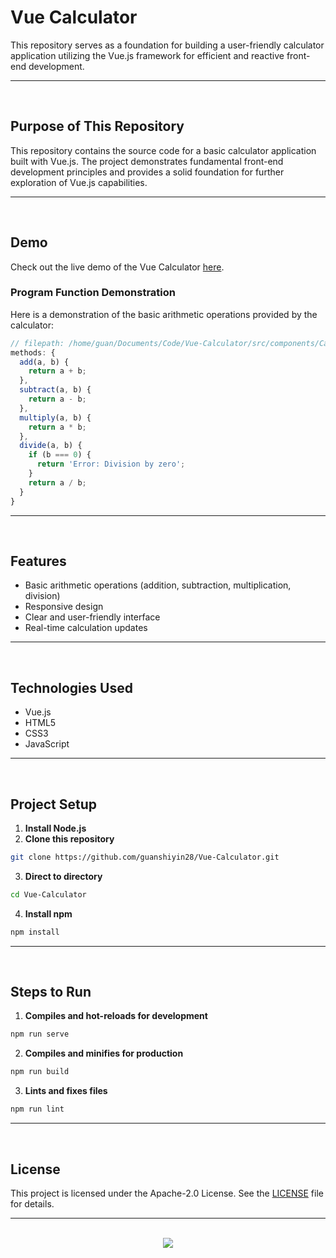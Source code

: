 # Vue Calculator

This repository serves as a foundation for building a user-friendly calculator application utilizing the Vue.js framework for efficient and reactive front-end development.

<hr><br>

## Purpose of This Repository

This repository contains the source code for a basic calculator application built with Vue.js. The project demonstrates fundamental front-end development principles and provides a solid foundation for further exploration of Vue.js capabilities.

<hr><br>

## Demo

Check out the live demo of the Vue Calculator [here](https://vue-calculator.guanshiyinnn.com/).

### Program Function Demonstration

Here is a demonstration of the basic arithmetic operations provided by the calculator:

```javascript
// filepath: /home/guan/Documents/Code/Vue-Calculator/src/components/Calculator.vue
methods: {
  add(a, b) {
    return a + b;
  },
  subtract(a, b) {
    return a - b;
  },
  multiply(a, b) {
    return a * b;
  },
  divide(a, b) {
    if (b === 0) {
      return 'Error: Division by zero';
    }
    return a / b;
  }
}
```

<hr><br>

## Features

- Basic arithmetic operations (addition, subtraction, multiplication, division)
- Responsive design
- Clear and user-friendly interface
- Real-time calculation updates

<hr><br>

## Technologies Used

- Vue.js
- HTML5
- CSS3
- JavaScript

<hr><br>

## Project Setup

1. **Install Node.js**
2. **Clone this repository**

```bash
git clone https://github.com/guanshiyin28/Vue-Calculator.git
```

3. **Direct to directory**

```bash
cd Vue-Calculator
```

4. **Install npm**

```bash
npm install
```

<hr><br>

## Steps to Run

1. **Compiles and hot-reloads for development**

```bash
npm run serve
```

2. **Compiles and minifies for production**

```bash
npm run build
```

3. **Lints and fixes files**

```bash
npm run lint
```

<hr><br>

## License

This project is licensed under the Apache-2.0 License. See the [LICENSE](LICENSE) file for details.

<hr><br>

<div align="center">
  <a href="https://www.x.com/n4vrl0s3/">
    <img src="https://capsule-render.vercel.app/api?type=waving&height=200&color=100:49108B,20:F3F8FF&section=footer&reversal=false&textBg=false&fontAlignY=50&descAlign=48&descAlignY=59"/>
  </a>
</div>
